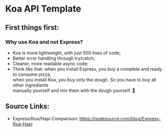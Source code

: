 # Koa API Template

## First things first:

### Why use Koa and not Express?
- Koa is more lightweight, with just 500 lines of code;
- Better error handling through try/catch;
- Cleaner, more readable async code;
- Think like that: when you install Express, you buy a complete and ready to consume pizza,  
  when you install Koa, you buy only the dough. So you have to buy all other ingredients  
  manually yourself and mix them with the dough yourself. 🍕




## Source Links:
- Express/Koa/Hapi Comparison: https://nodesource.com/blog/Express-Koa-Hapi